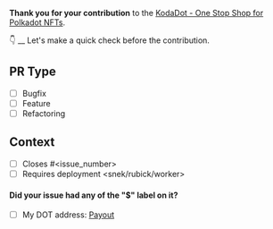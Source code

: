 **Thank you for your contribution** to the [KodaDot - One Stop Shop for Polkadot NFTs](https://kodadot.xyz).

👇 __ Let's make a quick check before the contribution.

## PR Type

- [ ] Bugfix
- [ ] Feature
- [ ] Refactoring

## Context

- [ ] Closes #<issue_number>
- [ ] Requires deployment <snek/rubick/worker>

#### Did your issue had any of the "$" label on it?

- [ ] My DOT address: [Payout](https://canary.kodadot.xyz/dot/transfer/?target=<My_Polkadot_Address_check_https://github.com/kodadot/nft-gallery/blob/main/REWARDS.md#creating-your-dot-address>)

